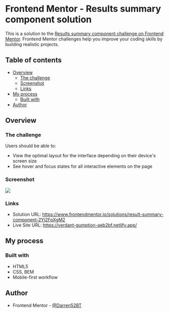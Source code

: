 # Frontend Mentor - Results summary component solution

This is a solution to the [Results summary component challenge on Frontend Mentor](https://www.frontendmentor.io/challenges/results-summary-component-CE_K6s0maV). Frontend Mentor challenges help you improve your coding skills by building realistic projects.

## Table of contents

- [Overview](#overview)
  - [The challenge](#the-challenge)
  - [Screenshot](#screenshot)
  - [Links](#links)
- [My process](#my-process)
  - [Built with](#built-with)
- [Author](#author)

## Overview

### The challenge

Users should be able to:

- View the optimal layout for the interface depending on their device's screen size
- See hover and focus states for all interactive elements on the page

### Screenshot

![](https://media.discordapp.net/attachments/781218894294941706/1135695908193968249/image.png?width=1185&height=661)

### Links

- Solution URL: https://www.frontendmentor.io/solutions/result-summary-component-2Yj2FpXgM2
- Live Site URL: https://verdant-gumption-aeb2bf.netlify.app/

## My process

### Built with

- HTML5
- CSS, BEM
- Mobile-first workflow

## Author

- Frontend Mentor - [@Darren52BT](https://www.frontendmentor.io/profile/Darren52BT)
